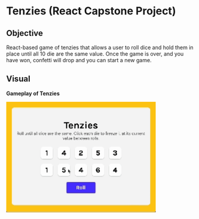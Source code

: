 # Tenzies (React Capstone Project)

## Objective
React-based game of tenzies that allows a user to roll dice and hold them in place until all 10 die are the same value. Once the game is over, and you have won, confetti will drop and you can start a new game.

## Visual

**Gameplay of Tenzies**

<img src='./tenzies.gif' width='400'>
